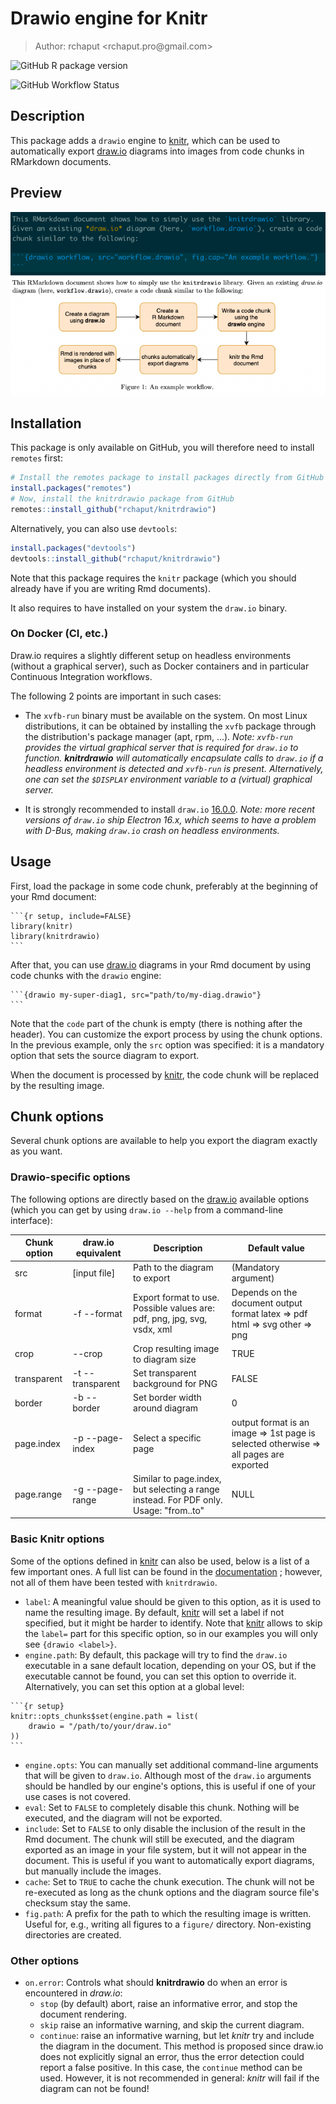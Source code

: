 # Drawio engine for Knitr

> Author: rchaput \<rchaput.pro\@gmail.com\>

![GitHub R package version](https://img.shields.io/github/r-package/v/rchaput/knitrdrawio?label=release)

![GitHub Workflow Status](https://img.shields.io/github/workflow/status/rchaput/knitrdrawio/pkgdown?label=docs)

## Description

This package adds a `drawio` engine to [knitr], which can be used to 
automatically export [draw.io] diagrams into images from code chunks in 
RMarkdown documents.

## Preview

![Preview of the code chunk (in Rmd) and the PDF result](man/figures/preview.png)

## Installation

This package is only available on GitHub, you will therefore need to install 
`remotes` first:

```r
# Install the remotes package to install packages directly from GitHub
install.packages("remotes")
# Now, install the knitrdrawio package from GitHub
remotes::install_github("rchaput/knitrdrawio")
```

Alternatively, you can also use `devtools`:

``` r
install.packages("devtools")
devtools::install_github("rchaput/knitrdrawio")
```

Note that this package requires the `knitr` package (which you should already 
have if you are writing Rmd documents).

It also requires to have installed on your system the `draw.io` binary.

### On Docker (CI, etc.)

Draw.io requires a slightly different setup on headless environments (without 
a graphical server), such as Docker containers and in particular Continuous 
Integration workflows.

The following 2 points are important in such cases:

* The `xvfb-run` binary must be available on the system. On most Linux
  distributions, it can be obtained by installing the `xvfb` package through
  the distribution's package manager (apt, rpm, ...).
  *Note: `xvfb-run` provides the virtual graphical server that is required
  for `draw.io` to function. **knitrdrawio** will automatically encapsulate
  calls to `draw.io` if a headless environment is detected and `xvfb-run` is
  present. Alternatively, one can set the `$DISPLAY` environment variable to
  a (virtual) graphical server.*

* It is strongly recommended to install `draw.io` [16.0.0][drawio16].
  *Note: more recent versions of `draw.io` ship Electron 16.x, which seems to
  have a problem with D-Bus, making `draw.io` crash on headless environments.*

## Usage

First, load the package in some code chunk, preferably at the beginning of your 
Rmd document:
````
```{r setup, include=FALSE}
library(knitr)
library(knitrdrawio)
```
````

After that, you can use [draw.io] diagrams in your Rmd document by using
code chunks with the `drawio` engine:
````
```{drawio my-super-diag1, src="path/to/my-diag.drawio"}
```
````

Note that the `code` part of the chunk is empty (there is nothing after the 
header). You can customize the export process by using the chunk options. In 
the previous example, only the `src` option was specified: it is a mandatory 
option that sets the source diagram to export.

When the document is processed by [knitr], the code chunk will be replaced
by the resulting image.

## Chunk options

Several chunk options are available to help you export the diagram exactly
as you want.

### Drawio-specific options

The following options are directly based on the [draw.io] available options
(which you can get by using `draw.io --help` from a command-line interface):

| Chunk option | draw.io equivalent | Description                                                                           | Default value                                                                         |
|--------------|--------------------|---------------------------------------------------------------------------------------|---------------------------------------------------------------------------------------|
| src          | [input file]       | Path to the diagram to export                                                         | (Mandatory argument)                                                                  |
| format       | -f --format        | Export format to use. Possible values are: pdf, png, jpg, svg, vsdx, xml              | Depends on the document output format  latex => pdf html => svg other => png          |
| crop         | --crop             | Crop resulting image to diagram size                                                  | TRUE                                                                                  |
| transparent  | -t --transparent   | Set transparent background for PNG                                                    | FALSE                                                                                 |
| border       | -b --border        | Set border width around diagram                                                       | 0                                                                                     |
| page.index   | -p --page-index    | Select a specific page                                                                | output format is an image => 1st page is selected otherwise => all pages are exported |
| page.range   | -g --page-range    | Similar to page.index, but selecting a range instead. For PDF only. Usage: "from..to" | NULL                                                                                  |

### Basic Knitr options

Some of the options defined in [knitr] can also be used, below is a list of
a few important ones. A full list can be found in the 
[documentation][knitr-options] ; however, not all of them have been tested with
`knitrdrawio`.

* `label`: A meaningful value should be given to this option, as it is used to
name the resulting image. By default, [knitr] will set a label if not specified,
but it might be harder to identify. Note that [knitr] allows to skip the 
`label=` part for this specific option, so in our examples you will only see
`{drawio <label>}`.
* `engine.path`: By default, this package will try to find the `draw.io` 
executable in a sane default location, depending on your OS, but if the 
executable cannot be found, you can set this option to override it.
Alternatively, you can set this option at a global level:
````
```{r setup}
knitr::opts_chunks$set(engine.path = list(
    drawio = "/path/to/your/draw.io"
))
```
````
* `engine.opts`: You can manually set additional command-line arguments that 
will be given to `draw.io`. Although most of the `draw.io` arguments should
be handled by our engine's options, this is useful if one of your use cases
is not covered.
* `eval`: Set to `FALSE` to completely disable this chunk. Nothing will be
executed, and the diagram will not be exported.
* `include`: Set to `FALSE` to only disable the inclusion of the result in
the Rmd document. The chunk will still be executed, and the diagram exported
as an image in your file system, but it will not appear in the document.
This is useful if you want to automatically export diagrams, but manually
include the images.
* `cache`: Set to `TRUE` to cache the chunk execution. The chunk will not
be re-executed as long as the chunk options and the diagram source file's
checksum stay the same.
* `fig.path`: A prefix for the path to which the resulting image is written.
Useful for, e.g., writing all figures to a `figure/` directory.
Non-existing directories are created.

### Other options

* `on.error`: Controls what should **knitrdrawio** do when an error is 
encountered in *draw.io*:
  - `stop` (by default) abort, raise an informative error, and stop the
  document rendering.
  - `skip` raise an informative warning, and skip the current diagram.
  - `continue`: raise an informative warning, but let *knitr* try and include
  the diagram in the document. This method is proposed since draw.io does not
  explicitly signal an error, thus the error detection could report a false
  positive. In this case, the `continue` method can be used. However, it is
  not recommended in general: *knitr* will fail if the diagram can not be
  found!

[knitr]: https://yihui.org/knitr/
[knitr-options]: https://yihui.org/knitr/options/
[draw.io]: https://diagrams.net/
[drawio16]: https://github.com/jgraph/drawio-desktop/releases/tag/v16.0.0
